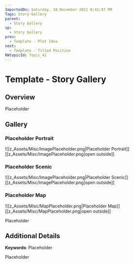 ```yaml
---
ImportedOn: Saturday, 18 December 2021 8:41:47 PM
Tags: Story-Gallery
parent:
  - Story Gallery
up:
  - Story Gallery
prev:
  - Template - Plot Idea
next:
  - Template - Titled Position
RWtopicId: Topic_41
---
```

# Template - Story Gallery
## Overview
Placeholder

## Gallery
### Placeholder Portrait
![[z_Assets/Misc/ImagePlaceholder.png|Placeholder Portrait]]
[[z_Assets/Misc/ImagePlaceholder.png|open outside]]

### Placeholder Scenic
![[z_Assets/Misc/ImagePlaceholder.png|Placeholder Scenic]]
[[z_Assets/Misc/ImagePlaceholder.png|open outside]]

### Placeholder Map
![[z_Assets/Misc/MapPlaceholder.png|Placeholder Map]]
[[z_Assets/Misc/MapPlaceholder.png|open outside]]

Placeholder

## Additional Details
**Keywords**: Placeholder

Placeholder

